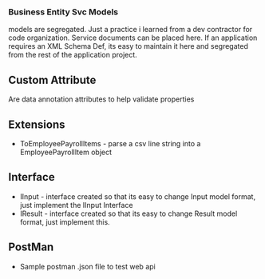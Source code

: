 ### Business Entity Svc Models

models are segregated. Just a practice i learned from a dev contractor for code organization.
Service documents can be placed here. 
If an application requires an XML Schema Def, its easy to maintain it here and segregated from the rest of the application project.


## Custom Attribute
Are data annotation attributes to help validate properties

## Extensions
- ToEmployeePayrollItems - parse a csv line string into a EmployeePayrollItem object

## Interface
- IInput - interface created so that its easy to change Input model format, just implement the IInput Interface
- IResult - interface created so that its easy to change Result model format, just implement this.

## PostMan
- Sample postman .json file to test web api

